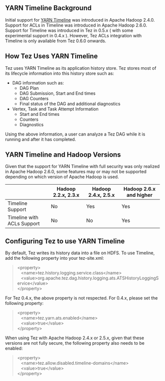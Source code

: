 <!--
   Licensed to the Apache Software Foundation (ASF) under one or more
   contributor license agreements.  See the NOTICE file distributed with
   this work for additional information regarding copyright ownership.
   The ASF licenses this file to You under the Apache License, Version 2.0
   (the "License"); you may not use this file except in compliance with
   the License.  You may obtain a copy of the License at

       http://www.apache.org/licenses/LICENSE-2.0

   Unless required by applicable law or agreed to in writing, software
   distributed under the License is distributed on an "AS IS" BASIS,
   WITHOUT WARRANTIES OR CONDITIONS OF ANY KIND, either express or implied.
   See the License for the specific language governing permissions and
   limitations under the License.
-->
<head><title>Using YARN Timeline with Tez for History</title></head>

## YARN Timeline Background

Initial support for [YARN Timeline](http://hadoop.apache.org/docs/r2.4.0/hadoop-yarn/hadoop-yarn-site/TimelineServer.html) was introduced in Apache Hadoop 2.4.0. Support for ACLs in Timeline was introduced in Apache Hadoop 2.6.0. Support for Timeline was introduced in Tez in 0.5.x ( with some experimental support in 0.4.x ). However, Tez ACLs integration with Timeline is only available from Tez 0.6.0 onwards.

## How Tez Uses YARN Timeline

Tez uses YARN Timeline as its application history store. Tez stores most of its lifecycle information into this history store such as:
  - DAG information such as:
    - DAG Plan
    - DAG Submission, Start and End times
    - DAG Counters
    - Final status of the DAG and additional diagnostics
  - Vertex, Task and Task Attempt Information
    - Start and End times
    - Counters
    - Diagnostics

Using the above information, a user can analyze a Tez DAG while it is running and after it has completed.

## YARN Timeline and Hadoop Versions

Given that the support for YARN Timeline with full security was only realized in Apache Hadoop 2.6.0, some features may or may not be supported depending on which version of Apache Hadoop is used.


|  | Hadoop 2.2.x, 2.3.x | Hadoop 2.4.x, 2.5.x | Hadoop 2.6.x and higher |
| ------- | ----- | ----- | ----- |
| Timeline Support | No | Yes | Yes |
| Timeline with ACLs Support | No | No | Yes |

## Configuring Tez to use YARN Timeline

By default, Tez writes its history data into a file on HDFS. To use Timeline, add the following property into your tez-site.xml:

> &lt;property&gt;<br/>
> &nbsp;&nbsp;&nbsp;&lt;name&gt;tez.history.logging.service.class&lt;/name&gt;<br/>
> &nbsp;&nbsp;&nbsp;&lt;value&gt;org.apache.tez.dag.history.logging.ats.ATSHistoryLoggingService&lt;/value&gt;<br/>
> &lt;/property&gt;<br/>

For Tez 0.4.x, the above property is not respected. For 0.4.x, please set the following property:

> &lt;property&gt;<br/>
> &nbsp;&nbsp;&nbsp;&lt;name&gt;tez.yarn.ats.enabled&lt;/name&gt;<br/>
> &nbsp;&nbsp;&nbsp;&lt;value&gt;true&lt;/value&gt;<br/>
> &lt;/property&gt;<br/>

When using Tez with Apache Hadoop 2.4.x or 2.5.x, given that these versions are not fully secure, the following property also needs to be enabled:

> &lt;property&gt;<br/>
> &nbsp;&nbsp;&nbsp;&lt;name&gt;tez.allow.disabled.timeline-domains&lt;/name&gt;<br/>
> &nbsp;&nbsp;&nbsp;&lt;value&gt;true&lt;/value&gt;<br/>
> &lt;/property&gt;<br/>
